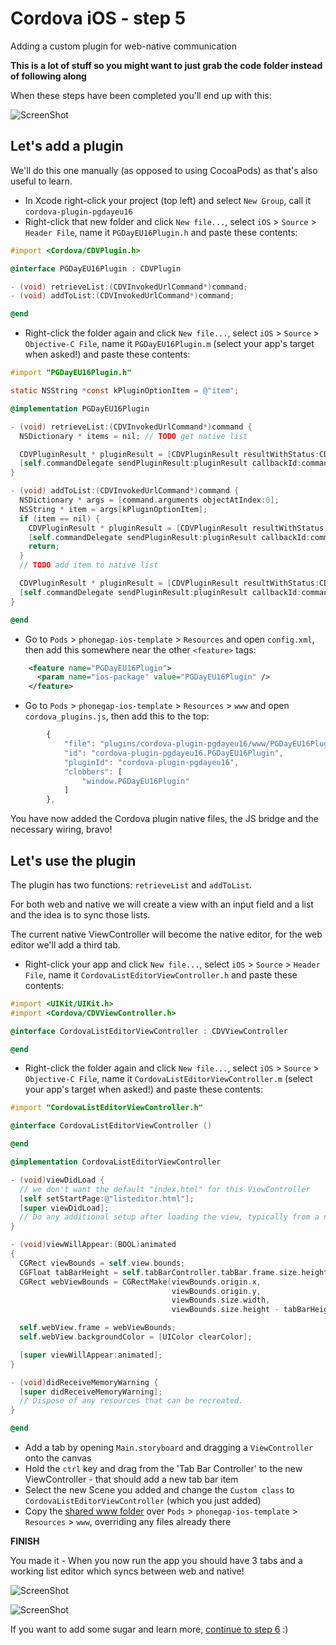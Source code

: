 Cordova iOS - step 5
====================
Adding a custom plugin for web-native communication

__This is a lot of stuff so you might want to just grab the code folder instead of following along__

When these steps have been completed you'll end up with this:

![ScreenShot](native-code-changes.png)

## Let's add a plugin
We'll do this one manually (as opposed to using CocoaPods) as that's also useful to learn.

- In Xcode right-click your project (top left) and select `New Group`, call it `cordova-plugin-pgdayeu16`
- Right-click that new folder and click `New file...`, select `iOS` > `Source` > `Header File`, name it `PGDayEU16Plugin.h` and paste these contents:

```objective-c
#import <Cordova/CDVPlugin.h>

@interface PGDayEU16Plugin : CDVPlugin

- (void) retrieveList:(CDVInvokedUrlCommand*)command;
- (void) addToList:(CDVInvokedUrlCommand*)command;

@end
```

- Right-click the folder again and click `New file...`, select `iOS` > `Source` > `Objective-C File`, name it `PGDayEU16Plugin.m` (select your app's target when asked!) and paste these contents:

```objective-c
#import "PGDayEU16Plugin.h"

static NSString *const kPluginOptionItem = @"item";

@implementation PGDayEU16Plugin

- (void) retrieveList:(CDVInvokedUrlCommand*)command {
  NSDictionary * items = nil; // TODO get native list

  CDVPluginResult * pluginResult = [CDVPluginResult resultWithStatus:CDVCommandStatus_OK messageAsDictionary:items];
  [self.commandDelegate sendPluginResult:pluginResult callbackId:command.callbackId];
}

- (void) addToList:(CDVInvokedUrlCommand*)command {
  NSDictionary * args = [command.arguments objectAtIndex:0];
  NSString * item = args[kPluginOptionItem];
  if (item == nil) {
    CDVPluginResult * pluginResult = [CDVPluginResult resultWithStatus:CDVCommandStatus_ERROR messageAsString:@"item is required"];
    [self.commandDelegate sendPluginResult:pluginResult callbackId:command.callbackId];
    return;
  }
  // TODO add item to native list

  CDVPluginResult * pluginResult = [CDVPluginResult resultWithStatus:CDVCommandStatus_OK];
  [self.commandDelegate sendPluginResult:pluginResult callbackId:command.callbackId];
}

@end
```

- Go to `Pods` > `phonegap-ios-template` > `Resources` and open `config.xml`, then add this somewhere near the other `<feature>` tags:

```xml
    <feature name="PGDayEU16Plugin">
      <param name="ios-package" value="PGDayEU16Plugin" />
    </feature>
```

- Go to `Pods` > `phonegap-ios-template` > `Resources` > `www` and open `cordova_plugins.js`, then add this to the top:
```js
        {
            "file": "plugins/cordova-plugin-pgdayeu16/www/PGDayEU16Plugin.js",
            "id": "cordova-plugin-pgdayeu16.PGDayEU16Plugin",
            "pluginId": "cordova-plugin-pgdayeu16",
            "clobbers": [
                "window.PGDayEU16Plugin"
            ]
        },
```

You have now added the Cordova plugin native files, the JS bridge and the necessary wiring, bravo!

## Let's use the plugin
The plugin has two functions: `retrieveList` and `addToList`.

For both web and native we will create a view with an input field and a list and the idea is to sync those lists.

The current native ViewController will become the native editor, for the web editor we'll add a third tab.

- Right-click your app and click `New file...`, select `iOS` > `Source` > `Header File`, name it `CordovaListEditorViewController.h` and paste these contents:

```objective-c
#import <UIKit/UIKit.h>
#import <Cordova/CDVViewController.h>

@interface CordovaListEditorViewController : CDVViewController

@end
```
- Right-click the folder again and click `New file...`, select `iOS` > `Source` > `Objective-C File`, name it `CordovaListEditorViewController.m` (select your app's target when asked!) and paste these contents:

```objective-c
#import "CordovaListEditorViewController.h"

@interface CordovaListEditorViewController ()

@end

@implementation CordovaListEditorViewController

- (void)viewDidLoad {
  // we don't want the default "index.html" for this ViewController
  [self setStartPage:@"listeditor.html"];
  [super viewDidLoad];
  // Do any additional setup after loading the view, typically from a nib.
}

- (void)viewWillAppear:(BOOL)animated
{
  CGRect viewBounds = self.view.bounds;
  CGFloat tabBarHeight = self.tabBarController.tabBar.frame.size.height;
  CGRect webViewBounds = CGRectMake(viewBounds.origin.x,
                                    viewBounds.origin.y,
                                    viewBounds.size.width,
                                    viewBounds.size.height - tabBarHeight);

  self.webView.frame = webViewBounds;
  self.webView.backgroundColor = [UIColor clearColor];

  [super viewWillAppear:animated];
}

- (void)didReceiveMemoryWarning {
  [super didReceiveMemoryWarning];
  // Dispose of any resources that can be recreated.
}

@end
```

- Add a tab by opening `Main.storyboard` and dragging a `ViewController` onto the canvas
- Hold the `ctrl` key and drag from the 'Tab Bar Controller' to the new ViewController - that should add a new tab bar item
- Select the new Scene you added and change the `Custom class` to `CordovaListEditorViewController` (which you just added)
- Copy the [shared www folder](../www-shared) over `Pods` > `phonegap-ios-template` > `Resources` > `www`, overriding any files already there


__FINISH__

You made it - When you now run the app you should have 3 tabs and a working list editor which syncs between web and native!

![ScreenShot](editor-native.png)

![ScreenShot](editor-web.png)

If you want to add some sugar and learn more, [continue to step 6](../step6-adding-a-webview-loading-indicator) :)